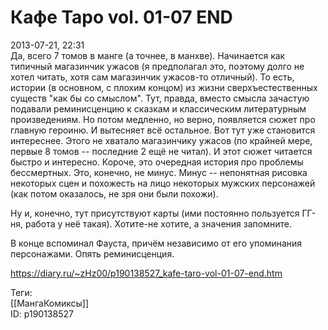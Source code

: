 Кафе Таро vol. 01-07 END
=========================

   
 2013-07-21, 22:31   
  Да, всего 7 томов в манге (а точнее, в манхве). Начинается как типичный магазинчик ужасов (я предполагал это, поэтому долго не хотел читать, хотя сам магазинчик ужасов-то отличный). То есть, истории (в основном, с плохим концом) из жизни сверхъестественных существ "как бы со смыслом". Тут, правда, вместо смысла зачастую подавали реминисценцию к сказкам и классическим литературным произведениям. Но потом медленно, но верно, появляется сюжет про главную героиню. И вытесняет всё остальное. Вот тут уже становится интереснее. Этого не хватало магазинчику ужасов (по крайней мере, первые 8 томов -- последние 2 ещё не читал). И этот сюжет читается быстро и интересно. Короче, это очередная история про проблемы бессмертных. Это, конечно, не минус. Минус -- непонятная рисовка некоторых сцен и похожесть на лицо некоторых мужских персонажей (как потом оказалось, не зря они были похожи).   
   
 Ну и, конечно, тут присутствуют карты (ими постоянно пользуется ГГ-ня, работа у неё такая). Хотите-не хотите, а значения запомните.   
   
 В конце вспоминал Фауста, причём независимо от его упоминания персонажами. Опять реминисценция.   
    
 <https://diary.ru/~zHz00/p190138527_kafe-taro-vol-01-07-end.htm>   
   
 Теги:   
 [[МангаКомиксы]]   
 ID: p190138527
